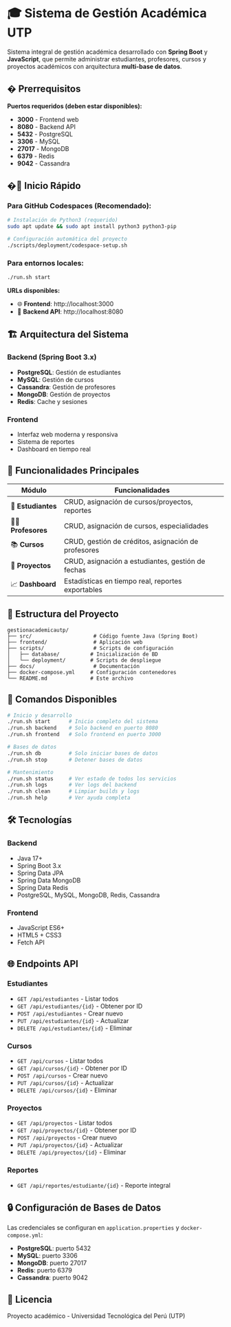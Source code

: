 # 🎓 Sistema de Gestión Académica UTP

Sistema integral de gestión académica desarrollado con **Spring Boot** y **JavaScript**, que permite administrar estudiantes, profesores, cursos y proyectos académicos con arquitectura **multi-base de datos**.

## � Prerrequisitos

**Puertos requeridos (deben estar disponibles):**
- **3000** - Frontend web
- **8080** - Backend API
- **5432** - PostgreSQL
- **3306** - MySQL
- **27017** - MongoDB
- **6379** - Redis
- **9042** - Cassandra

## �🚀 Inicio Rápido

### Para GitHub Codespaces (Recomendado):

```bash
# Instalación de Python3 (requerido)
sudo apt update && sudo apt install python3 python3-pip

# Configuración automática del proyecto
./scripts/deployment/codespace-setup.sh
```

### Para entornos locales:
```bash
./run.sh start
```

**URLs disponibles:**
- 🌐 **Frontend**: http://localhost:3000
- 🔧 **Backend API**: http://localhost:8080

## 🏗️ Arquitectura del Sistema

### Backend (Spring Boot 3.x)
- **PostgreSQL**: Gestión de estudiantes
- **MySQL**: Gestión de cursos  
- **Cassandra**: Gestión de profesores
- **MongoDB**: Gestión de proyectos
- **Redis**: Cache y sesiones

### Frontend
- Interfaz web moderna y responsiva
- Sistema de reportes
- Dashboard en tiempo real

## 🎯 Funcionalidades Principales

| Módulo | Funcionalidades |
|--------|----------------|
| 👥 **Estudiantes** | CRUD, asignación de cursos/proyectos, reportes |
| 👨‍🏫 **Profesores** | CRUD, asignación de cursos, especialidades |
| 📚 **Cursos** | CRUD, gestión de créditos, asignación de profesores |
| 🚀 **Proyectos** | CRUD, asignación a estudiantes, gestión de fechas |
| 📈 **Dashboard** | Estadísticas en tiempo real, reportes exportables |

## 📁 Estructura del Proyecto

```
gestionacademicautp/
├── src/                    # Código fuente Java (Spring Boot)
├── frontend/               # Aplicación web
├── scripts/                # Scripts de configuración
│   ├── database/          # Inicialización de BD
│   └── deployment/        # Scripts de despliegue
├── docs/                   # Documentación
├── docker-compose.yml     # Configuración contenedores
└── README.md              # Este archivo
```

## 🔧 Comandos Disponibles

```bash
# Inicio y desarrollo
./run.sh start      # Inicio completo del sistema
./run.sh backend    # Solo backend en puerto 8080
./run.sh frontend   # Solo frontend en puerto 3000

# Bases de datos
./run.sh db         # Solo iniciar bases de datos
./run.sh stop       # Detener bases de datos

# Mantenimiento
./run.sh status     # Ver estado de todos los servicios
./run.sh logs       # Ver logs del backend
./run.sh clean      # Limpiar builds y logs
./run.sh help       # Ver ayuda completa
```

## 🛠️ Tecnologías

### Backend
- Java 17+
- Spring Boot 3.x
- Spring Data JPA
- Spring Data MongoDB
- Spring Data Redis
- PostgreSQL, MySQL, MongoDB, Redis, Cassandra

### Frontend
- JavaScript ES6+
- HTML5 + CSS3
- Fetch API

## 🌐 Endpoints API

### Estudiantes
- `GET /api/estudiantes` - Listar todos
- `GET /api/estudiantes/{id}` - Obtener por ID
- `POST /api/estudiantes` - Crear nuevo
- `PUT /api/estudiantes/{id}` - Actualizar
- `DELETE /api/estudiantes/{id}` - Eliminar

### Cursos
- `GET /api/cursos` - Listar todos
- `GET /api/cursos/{id}` - Obtener por ID
- `POST /api/cursos` - Crear nuevo
- `PUT /api/cursos/{id}` - Actualizar
- `DELETE /api/cursos/{id}` - Eliminar

### Proyectos
- `GET /api/proyectos` - Listar todos
- `GET /api/proyectos/{id}` - Obtener por ID
- `POST /api/proyectos` - Crear nuevo
- `PUT /api/proyectos/{id}` - Actualizar
- `DELETE /api/proyectos/{id}` - Eliminar

### Reportes
- `GET /api/reportes/estudiante/{id}` - Reporte integral

## 🔒 Configuración de Bases de Datos

Las credenciales se configuran en `application.properties` y `docker-compose.yml`:

- **PostgreSQL**: puerto 5432
- **MySQL**: puerto 3306  
- **MongoDB**: puerto 27017
- **Redis**: puerto 6379
- **Cassandra**: puerto 9042

## 📄 Licencia

Proyecto académico - Universidad Tecnológica del Perú (UTP)
